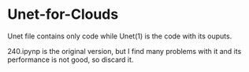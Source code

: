 # Unet-for-Clouds
Unet file contains only code while Unet(1) is the code with its ouputs.

240.ipynp is the original version, but I find many problems with it and its performance is not good, so discard it.
